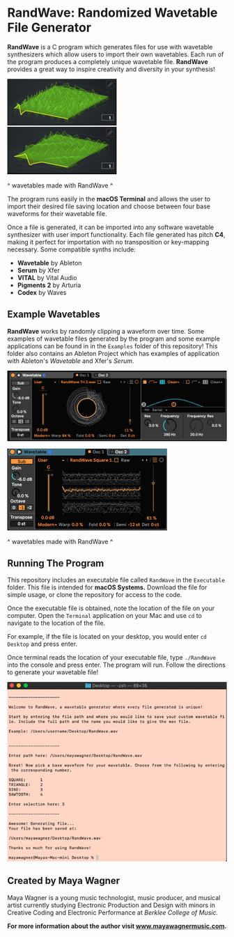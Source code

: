 # RandWave: Randomized Wavetable File Generator
**RandWave** is a C program which generates files for use with wavetable synthesizers which allow users to import their own wavetables. Each run of the program produces a completely unique wavetable file. **RandWave** provides a great way to inspire creativity and diversity in your synthesis!

![RandWave_Serum1](https://github.com/mayawagner/RandWave/blob/main/Assets/RandWave_Serum1.png)
![RandWave_Serum2](https://github.com/mayawagner/RandWave/blob/main/Assets/RandWave_Serum2.png)  

^ wavetables made with RandWave ^


The program runs easily in the **macOS Terminal** and allows the user to import their desired file saving location and choose between four base waveforms for their wavetable file.

Once a file is generated, it can be imported into any software wavetable synthesizer with user import functionality. Each file generated has pitch **C4**, making it perfect for importation with no transposition or key-mapping necessary. Some compatible synths include:

- **Wavetable** by Ableton
- **Serum** by Xfer
- **VITAL** by Vital Audio
- **Pigments 2** by Arturia
- **Codex** by Waves

## Example Wavetables
**RandWave** works by randomly clipping a waveform over time. Some examples of wavetable files generated by the program and some example applications can be found in in the `Examples` folder of this repository! This folder also contains an Ableton Project which has examples of application with Ableton's *Wavetable* and Xfer's *Serum*.

![RandWave_Ableton1](https://github.com/mayawagner/RandWave/blob/main/Assets/RandWave_Ableton1.png)

![RandWave_Ableton2](https://github.com/mayawagner/RandWave/blob/main/Assets/RandWave_Ableton2.png)

^ wavetables made with RandWave ^

## Running The Program
This repository includes an executable file called `RandWave` in the `Executable` folder. This file is intended for **macOS Systems.** Download the file for simple usage, or clone the repository for access to the code.

Once the executable file is obtained, note the location of the file on your computer. Open the `Terminal` application on your Mac and use `cd` to navigate to the location of the file.

For example, if the file is located on your desktop, you would enter `cd Desktop` and press enter.

Once terminal reads the location of your executable file, type `./RandWave` into the console and press enter. The program will run. Follow the directions to generate your wavetable file!

![RandWave Terminal Screenshot](https://github.com/mayawagner/RandWave/blob/main/Assets/RandWave_Terminal.png)

## Created by Maya Wagner
Maya Wagner is a young music technologist, music producer, and musical artist currently studying Electronic Production and Design with minors in Creative Coding and Electronic Performance at *Berklee College of Music.*

**For more information about the author visit www.mayawagnermusic.com.**
